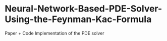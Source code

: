 # Neural-Network-Based-PDE-Solver-Using-the-Feynman-Kac-Formula
Paper + Code Implementation of the PDE solver

